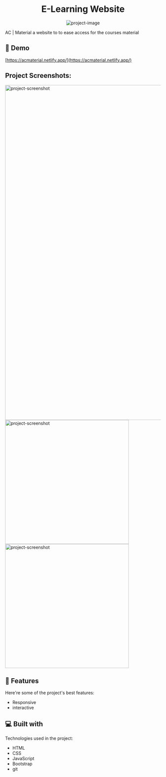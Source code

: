 <h1 align="center" id="title">E-Learning Website</h1>

<p align="center"><img src="https://socialify.git.ci/ZAHRAN88/ACMaterial/image?name=1&amp;theme=Light" alt="project-image"></p>

<p id="description">AC | Material a website to to ease access for the courses material</p>

<h2>🚀 Demo</h2>

[https://acmaterial.netlify.app/](https://acmaterial.netlify.app/)

<h2>Project Screenshots:</h2>

<img src="https://i.postimg.cc/NGKfLpJx/Screenshot-2024-01-24-070429.png" alt="project-screenshot" width="1920" height="1080">

<img src="https://i.postimg.cc/tJZfy1zh/Logic-Designpng.png" alt="project-screenshot" width="400" height="400/">

<img src="https://i.postimg.cc/DfRfGLR3/Screenshot-2024-01-24-070526.png" alt="project-screenshot" width="400" height="400/">

  
  
<h2>🧐 Features</h2>

Here're some of the project's best features:

*   Responsive
*   interactive

  
  
<h2>💻 Built with</h2>

Technologies used in the project:

*   HTML
*   CSS
*   JavaScript
*   Bootstrap
*   git
